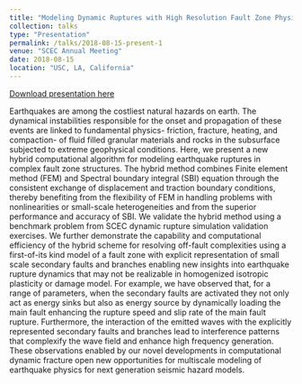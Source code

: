 ```yaml
---
title: "Modeling Dynamic Ruptures with High Resolution Fault Zone Physics."
collection: talks
type: "Presentation"
permalink: /talks/2018-08-15-present-1
venue: "SCEC Annual Meeting"
date: 2018-08-15
location: "USC, LA, California"
---
```


[Download presentation here](https://xiaomaresearch.github.io/files/talks/SCEC_Ma2018.pptx)

Earthquakes are among the costliest natural hazards on earth. The dynamical instabilities responsible for the onset and propagation of these events are linked to fundamental physics- friction, fracture, heating, and compaction- of fluid filled granular materials and rocks in the subsurface subjected to extreme geophysical conditions. Here, we present a new hybrid computational algorithm for modeling earthquake ruptures in complex fault zone structures. The hybrid method combines Finite element method (FEM) and Spectral boundary integral (SBI) equation through the consistent exchange of displacement and traction boundary conditions, thereby benefiting from the flexibility of FEM in handling problems with nonlinearities or small-scale heterogeneities and from the superior performance and accuracy of SBI. We validate the hybrid method using a benchmark problem from SCEC dynamic rupture simulation validation exercises. We further demonstrate the capability and computational efficiency of the hybrid scheme for resolving off-fault complexities using a first-of-its kind model of a fault zone with explicit representation of small scale secondary faults and branches enabling new insights into earthquake rupture dynamics that may not be realizable in homogenized isotropic plasticity or damage model. For example, we have observed that, for a range of parameters, when the secondary faults are activated they not only act as energy sinks but also as energy source by dynamically loading the main fault enhancing the rupture speed and slip rate of the main fault rupture. Furthermore, the interaction of the emitted waves with the explicitly represented secondary faults and branches lead to interference patterns that complexify the wave field and enhance high frequency generation. These observations enabled by our novel developments in computational dynamic fracture open new opportunities for multiscale modeling of earthquake physics for next generation seismic hazard models. 
